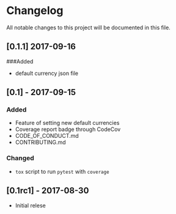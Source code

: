 # Changelog

All notable changes to this project will be documented in this file.

## [0.1.1] 2017-09-16
###Added
- default currency json file

## [0.1] - 2017-09-15
### Added
- Feature of setting new default currencies
- Coverage report badge through CodeCov
- CODE_OF_CONDUCT.md
- CONTRIBUTING.md

### Changed
- `tox` script to run `pytest` with `coverage`


## [0.1rc1] - 2017-08-30
- Initial relese
